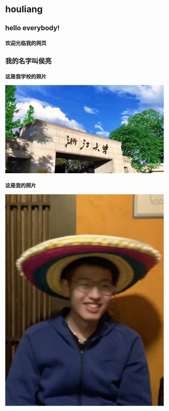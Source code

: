 # houliang
## hello everybody!
### 欢迎光临我的网页
## 我的名字叫侯亮
### 这是我学校的照片
![](images/浙大.jpeg)
### 这是我的照片
![](images/生活照.jpg)
